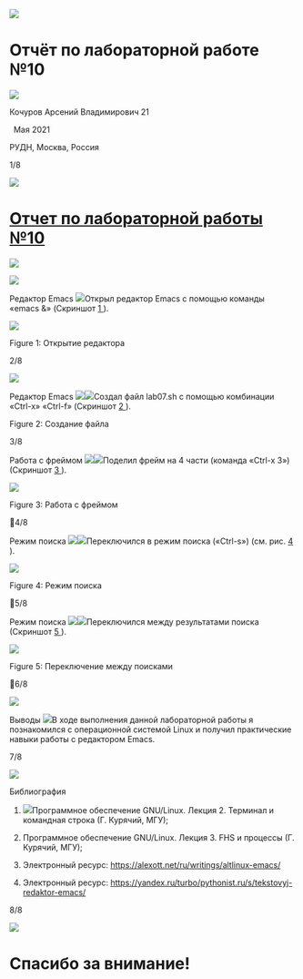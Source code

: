 ﻿![](Aspose.Words.f2dc90a0-2666-4ca8-904f-70e14bfaaf02.001.png)



# Отчёт по лабораторной работе №10
![](Aspose.Words.f2dc90a0-2666-4ca8-904f-70e14bfaaf02.002.png)

Кочуров Арсений Владимирович  21

` `Мая 2021

РУДН, Москва, Россия




1/8

![](Aspose.Words.f2dc90a0-2666-4ca8-904f-70e14bfaaf02.001.png)






# [Отчет по лабораторной работы №10](#_bookmark0)
![](Aspose.Words.f2dc90a0-2666-4ca8-904f-70e14bfaaf02.003.png)

![](Aspose.Words.f2dc90a0-2666-4ca8-904f-70e14bfaaf02.001.png)



Редактор Emacs
![](Aspose.Words.f2dc90a0-2666-4ca8-904f-70e14bfaaf02.004.png)Открыл редактор Emacs с помощью команды «emacs &» (Скриншот [1 ](#_bookmark1)).

![](Aspose.Words.f2dc90a0-2666-4ca8-904f-70e14bfaaf02.005.jpeg)

Figure 1: Открытие редактора



2/8

![](Aspose.Words.f2dc90a0-2666-4ca8-904f-70e14bfaaf02.001.png)



Редактор Emacs
![](Aspose.Words.f2dc90a0-2666-4ca8-904f-70e14bfaaf02.005.jpeg)![](Aspose.Words.f2dc90a0-2666-4ca8-904f-70e14bfaaf02.006.png)Создал файл lab07.sh с помощью комбинации «Ctrl-x» «Ctrl-f» (Скриншот [2 ](#_bookmark2)).

Figure 2: Создание файла


3/8




Работа с фреймом
![](Aspose.Words.f2dc90a0-2666-4ca8-904f-70e14bfaaf02.007.png)![](Aspose.Words.f2dc90a0-2666-4ca8-904f-70e14bfaaf02.008.png)Поделил фрейм на 4 части (команда «Ctrl-x 3») (Скриншот [3 ](#_bookmark3)).


















![](Aspose.Words.f2dc90a0-2666-4ca8-904f-70e14bfaaf02.001.png)

Figure 3: Работа с фреймом

4/8




Режим поиска
![](Aspose.Words.f2dc90a0-2666-4ca8-904f-70e14bfaaf02.009.png)![](Aspose.Words.f2dc90a0-2666-4ca8-904f-70e14bfaaf02.008.png)Переключился в режим поиска («Ctrl-s») (см. рис. [4 ](#_bookmark4)).


















![](Aspose.Words.f2dc90a0-2666-4ca8-904f-70e14bfaaf02.001.png)

Figure 4: Режим поиска

5/8




Режим поиска
![](Aspose.Words.f2dc90a0-2666-4ca8-904f-70e14bfaaf02.010.png)![](Aspose.Words.f2dc90a0-2666-4ca8-904f-70e14bfaaf02.008.png)Переключился между результатами поиска (Скриншот [5 ](#_bookmark5)).


















![](Aspose.Words.f2dc90a0-2666-4ca8-904f-70e14bfaaf02.001.png)

Figure 5: Переключение между поисками

6/8

![](Aspose.Words.f2dc90a0-2666-4ca8-904f-70e14bfaaf02.001.png)









Выводы
![](Aspose.Words.f2dc90a0-2666-4ca8-904f-70e14bfaaf02.011.png)В ходе выполнения данной лабораторной работы я познакомился с операционной системой Linux и получил практические навыки работы  с редактором Emacs.







7/8

![](Aspose.Words.f2dc90a0-2666-4ca8-904f-70e14bfaaf02.001.png)





Библиография
1. ![](Aspose.Words.f2dc90a0-2666-4ca8-904f-70e14bfaaf02.012.png)Программное обеспечение GNU/Linux. Лекция 2. Терминал и командная строка (Г. Курячий, МГУ);
1. Программное обеспечение GNU/Linux. Лекция 3. FHS и процессы (Г. Курячий, МГУ);
1. Электронный ресурс: https://alexott.net/ru/writings/altlinux-emacs/

1. Электронный ресурс: https://yandex.ru/turbo/pythonist.ru/s/tekstovyj-redaktor-emacs/



8/8

![](Aspose.Words.f2dc90a0-2666-4ca8-904f-70e14bfaaf02.013.png)







# Спасибо за внимание!
